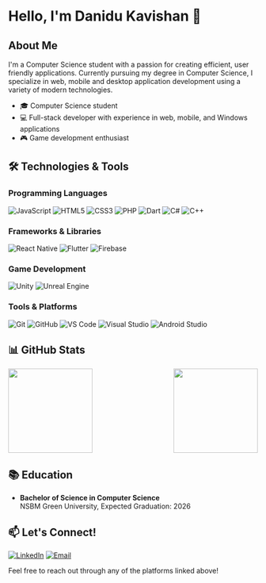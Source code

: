 # Hello, I'm Danidu Kavishan 👋



## About Me

I'm a Computer Science student with a passion for creating efficient, user friendly applications. Currently pursuing my degree in Computer Science, I specialize in web, mobile and desktop application development using a variety of modern technologies.

- 🎓 Computer Science student
- 💻 Full-stack developer with experience in web, mobile, and Windows applications
- 🎮 Game development enthusiast

## 🛠️ Technologies & Tools

### Programming Languages
![JavaScript](https://img.shields.io/badge/JavaScript-F7DF1E?style=flat-square&logo=javascript&logoColor=black)
![HTML5](https://img.shields.io/badge/HTML5-E34F26?style=flat-square&logo=html5&logoColor=white)
![CSS3](https://img.shields.io/badge/CSS3-1572B6?style=flat-square&logo=css3&logoColor=white)
![PHP](https://img.shields.io/badge/PHP-777BB4?style=flat-square&logo=php&logoColor=white)
![Dart](https://img.shields.io/badge/Dart-0175C2?style=flat-square&logo=dart&logoColor=white)
![C#](https://img.shields.io/badge/C%23-239120?style=flat-square&logo=c-sharp&logoColor=white)
![C++](https://img.shields.io/badge/C%2B%2B-00599C?style=flat-square&logo=c%2B%2B&logoColor=white)

### Frameworks & Libraries
![React Native](https://img.shields.io/badge/React_Native-20232A?style=flat-square&logo=react&logoColor=61DAFB)
![Flutter](https://img.shields.io/badge/Flutter-02569B?style=flat-square&logo=flutter&logoColor=white)
![Firebase](https://img.shields.io/badge/Firebase-FFCA28?style=flat-square&logo=firebase&logoColor=black)

### Game Development
![Unity](https://img.shields.io/badge/Unity-000000?style=flat-square&logo=unity&logoColor=white)
![Unreal Engine](https://img.shields.io/badge/Unreal_Engine-313131?style=flat-square&logo=unreal-engine&logoColor=white)

### Tools & Platforms
![Git](https://img.shields.io/badge/Git-F05032?style=flat-square&logo=git&logoColor=white)
![GitHub](https://img.shields.io/badge/GitHub-181717?style=flat-square&logo=github&logoColor=white)
![VS Code](https://img.shields.io/badge/VS_Code-007ACC?style=flat-square&logo=visual-studio-code&logoColor=white)
![Visual Studio](https://img.shields.io/badge/Visual_Studio-5C2D91?style=flat-square&logo=visual-studio&logoColor=white)
![Android Studio](https://img.shields.io/badge/Android_Studio-3DDC84?style=flat-square&logo=android-studio&logoColor=white)

## 📊 GitHub Stats

<div style="display: flex; justify-content: space-between;">
  <img src="https://github-readme-stats.vercel.app/api?username=dananjaya2002&show_icons=true&theme=radical" height="170" />
  <img src="https://github-readme-stats.vercel.app/api/top-langs/?username=dananjaya2002&layout=compact&theme=radical" height="170" />
</div>

## 📚 Education

- **Bachelor of Science in Computer Science**  
  NSBM Green University, Expected Graduation: 2026

## 📫 Let's Connect!

[![LinkedIn](https://img.shields.io/badge/LinkedIn-0077B5?style=for-the-badge&logo=linkedin&logoColor=white)]( https://www.linkedin.com/in/kavishan-dananjaya-a2b31126b/)
[![Email](https://img.shields.io/badge/Email-D14836?style=for-the-badge&logo=gmail&logoColor=white)](mailto:kavishandananjaya2002@gmail.com)

Feel free to reach out through any of the platforms linked above!


